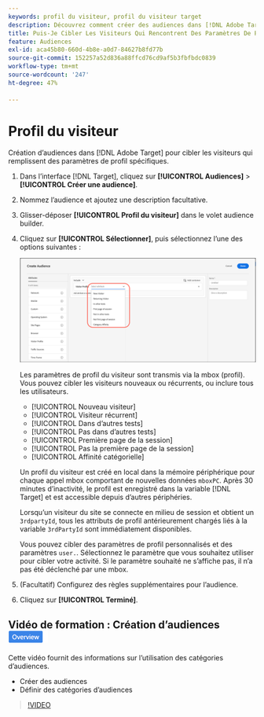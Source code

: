 ```yaml
---
keywords: profil du visiteur, profil du visiteur target
description: Découvrez comment créer des audiences dans [!DNL Adobe Target] pour cibler les visiteurs qui répondent à des paramètres de profil spécifiques, tels que les visiteurs nouveaux ou réguliers, l’affinité catégorielle, etc.
title: Puis-Je Cibler Les Visiteurs Qui Rencontrent Des Paramètres De Profil Spécifiques ?
feature: Audiences
exl-id: aca45b80-660d-4b8e-a0d7-84627b8fd77b
source-git-commit: 152257a52d836a88ffcd76cd9af5b3fbfbdc0839
workflow-type: tm+mt
source-wordcount: '247'
ht-degree: 47%

---
```


# Profil du visiteur

Création d’audiences dans [!DNL Adobe Target] pour cibler les visiteurs qui remplissent des paramètres de profil spécifiques.

1. Dans l’interface [!DNL Target], cliquez sur **[!UICONTROL Audiences]** > **[!UICONTROL Créer une audience]**.
1. Nommez l’audience et ajoutez une description facultative.
1. Glisser-déposer **[!UICONTROL Profil du visiteur]** dans le volet audience builder.

1. Cliquez sur **[!UICONTROL Sélectionner]**, puis sélectionnez l’une des options suivantes :

   ![](assets/target_visitor_profile.png)

   Les paramètres de profil du visiteur sont transmis via la mbox (profil). Vous pouvez cibler les visiteurs nouveaux ou récurrents, ou inclure tous les utilisateurs.

   * [!UICONTROL Nouveau visiteur]
   * [!UICONTROL Visiteur récurrent]
   * [!UICONTROL Dans d’autres tests]
   * [!UICONTROL Pas dans d’autres tests]
   * [!UICONTROL Première page de la session]
   * [!UICONTROL Pas la première page de la session]
   * [!UICONTROL Affinité catégorielle]

   Un profil du visiteur est créé en local dans la mémoire périphérique pour chaque appel mbox comportant de nouvelles données `mboxPC`. Après 30 minutes d’inactivité, le profil est enregistré dans la variable [!DNL Target] et est accessible depuis d’autres périphéries.

   Lorsqu’un visiteur du site se connecte en milieu de session et obtient un `3rdpartyId`, tous les attributs de profil antérieurement chargés liés à la variable `3rdPartyId` sont immédiatement disponibles.

   Vous pouvez cibler des paramètres de profil personnalisés et des paramètres `user.`. Sélectionnez le paramètre que vous souhaitez utiliser pour cibler votre activité. Si le paramètre souhaité ne s’affiche pas, il n’a pas été déclenché par une mbox.

1. (Facultatif) Configurez des règles supplémentaires pour l’audience.
1. Cliquez sur **[!UICONTROL Terminé]**.

## Vidéo de formation : Création d’audiences ![Badge d’aperçu](/help/main/assets/overview.png)

Cette vidéo fournit des informations sur l’utilisation des catégories d’audiences.

* Créer des audiences
* Définir des catégories d’audiences

>[!VIDEO](https://video.tv.adobe.com/v/17392)
